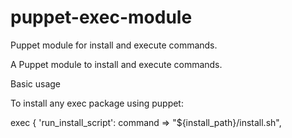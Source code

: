# puppet-exec-module
Puppet module for install and execute commands.

A Puppet module to install and execute commands.

Basic usage

To install any exec package using puppet:

  exec { 'run_install_script':
  command     => "${install_path}/install.sh",
